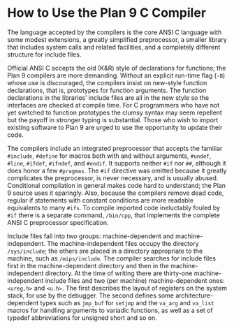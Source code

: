 # How to Use the Plan 9 C Compiler

The language accepted by the compilers is the core ANSI C language with some
modest extensions, a greatly simplified preprocessor, a smaller library that
includes system calls and related facilities, and a completely different
structure for include files.

Official ANSI C accepts the old (K&R) style of declarations for functions; the
Plan 9 compilers are more demanding. Without an explicit run-time flag (`-B`)
whose use is discouraged, the compilers insist on new-style function
declarations, that is, prototypes for function arguments. The function
declarations in the libraries’ include files are all in the new style so the
interfaces are checked at compile time. For C programmers who have not yet
switched to function prototypes the clumsy syntax may seem repellent but the
payoff in stronger typing is substantial. Those who wish to import existing
software to Plan 9 are urged to use the opportunity to update their code.

The compilers include an integrated preprocessor that accepts the familiar
`#include`, `#define` for macros both with and without arguments, `#undef`,
`#line`, `#ifdef`, `#ifndef`, and `#endif`. It supports neither `#if` nor `##`,
although it does honor a few `#pragmas`. The `#if` directive was omitted because
it greatly complicates the preprocessor, is never necessary, and is usually
abused. Conditional compilation in general makes code hard to understand; the
Plan 9 source uses it sparingly. Also, because the compilers remove dead code,
regular if statements with constant conditions are more readable equivalents to
many `#ifs`. To compile imported code ineluctably fouled by `#if` there is a
separate command, `/bin/cpp`, that implements the complete ANSI C preprocessor
specification.

Include files fall into two groups: machine-dependent and machine-independent.
The machine-independent files occupy the directory `/sys/include`; the others
are placed in a directory appropriate to the machine, such as `/mips/include`.
The compiler searches for include files first in the machine-dependent directory
and then in the machine-independent directory. At the time of writing there are
thirty-one machine-independent include files and two (per machine)
machine-dependent ones: `<ureg.h>` and `<u.h>`. The first describes the layout
of registers on the system stack, for use by the debugger. The second defines
some architecture-dependent types such as `jmp_buf` for `setjmp` and the `va_arg`
and `va_list` macros for handling arguments to variadic functions, as well as a
set of typedef abbreviations for unsigned short and so on.
